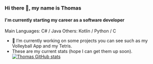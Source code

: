 ### Hi there 👋, my name is Thomas
#### I'm currently starting my career as a software developer

Main Languages: C# / Java 
Others: Kotlin / Python / C
- 🔭 I’m currently working on some projects you can see such as my Volleyball App and my Tetris.
- These are my current stats (hope I can get them up soon).
[![Thomas GitHub stats](https://github-readme-stats.vercel.app/api?username=thomaswillix)](https://github.com/anuraghazra/github-readme-stats)



